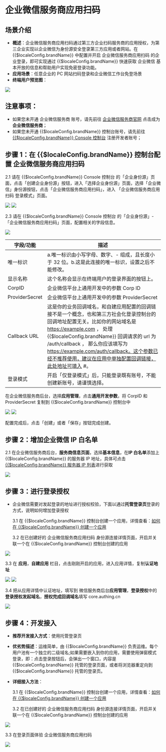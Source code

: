 # 企业微信服务商应用扫码

<LastUpdated/>

## 场景介绍

- **概述**：企业微信服务商应用扫码通过第三方企业扫码服务商的应用授权，为第三企业实现以企业微信为身份源安全登录第三方应用或者网站。在 {{$localeConfig.brandName}} 中配置并开启 企业微信服务商应用扫码 的企业登录，即可实现通过 {{$localeConfig.brandName}} 快速获取 企业微信 基本开放的信息和帮助用户实现免密登录功能。
- **应用场景**：任意企业的 PC 网站扫码登录和企业微信工作台免登场景
- **终端用户预览图**：

<img src="./images/07.png" >

## 注意事项：

- 如果您未开通 企业微信服务商 账号，请先前往 [企业微信服务商官网](https://open.work.weixin.qq.com/) 点击成为**企业微信服务商**；
- 如果您未开通 {{$localeConfig.brandName}} 控制台账号，请先前往 [{{$localeConfig.brandName}} Console 控制台](https://authing.cn/) 注册开发者账号；

## 步骤 1：在 {{$localeConfig.brandName}} 控制台配置 企业微信服务商应用扫码

2.1 请在 {{$localeConfig.brandName}} Console 控制台 的「企业身份源」页面，点击「创建企业身份源」按钮，进入「选择企业身份源」页面，选择「企业微信」身份源按钮，点击「企业微信服务商应用扫码」，进入 「企业微信服务商应用扫码 登录模式」页面。

<img src="./images/04.png" >

<img src="./images/05.png" >

2.3 请在 {{$localeConfig.brandName}} Console 控制台 的「企业身份源」-「企业微信服务商应用扫码」页面，配置相关的字段信息。

<img src="./images/06.png" >

| 字段/功能      | 描述                                                                                                                                                                                                                                                                                                                                                  |
| -------------- | ----------------------------------------------------------------------------------------------------------------------------------------------------------------------------------------------------------------------------------------------------------------------------------------------------------------------------------------------------- |
| 唯一标识       | a.唯一标识由小写字母、数字、- 组成，且长度小于 32 位。b.这是此连接的唯一标识，设置之后不能修改。                                                                                                                                                                                                                                                      |
| 显示名称       | 这个名称会显示在终端用户的登录界面的按钮上。                                                                                                                                                                                                                                                                                                          |
| CorpID         | 企业微信平台上通用开发中的参数 Corp ID                                                                                                                                                                                                                                                                                                                |
| ProviderSecret | 企业微信平台上通用开发中的参数 ProviderSecret                                                                                                                                                                                                                                                                                                         |
| Callback URL   | 这是你的业务回调域名，和自建应用配置的回调链接不是一个概念，也和第三方社会化登录控制台的回调地址配置无关。比如你的网站域名是 https://example.com ， 处理 {{$localeConfig.brandName}} 回调请求的 url 为 /auth/callback ， 那么你应该填写为 https://example.com/auth/callback。这个参数已经不推荐使用，建议在应用中单独配置回调链接，此处地址可填入 #。 |
| 登录模式       | 开启「仅登录模式」后，只能登录既有账号，不能创建新账号，请谨慎选择。                                                                                                                                                                                                                                                                                  |

在企业微信服务商后台，选择**应用管理**，点击**通用开发参数**，将 CorpID 和 ProviderSecret 复制到 {{$localeConfig.brandName}} 控制台中

<img src="./images/02.png" >

<img src="./images/06.png" >

配置完成后，点击「创建」或者「保存」按钮完成创建。

## 步骤 2：增加企业微信 IP 白名单

2.1 在企业微信服务商后台，**服务商信息页面**，选择**基本信息**，在**IP 白名单**添加上 {{$localeConfig.brandName}} 的服务器 IP 地址，具体可点击 [{{$localeConfig.brandName}} 服务器 IP 列表](https://core.authing.cn/api/v2/system/public-ips)进行获取

<img src="./images/01.png" >

## 步骤 3：进行登录授权

- 企业微信需要对发起登录的地址进行授权校验，下面以通过**托管登录页**登录的方式，说明如何增加登录授权

  3.1 在 {{$localeConfig.brandName}} 控制台创建一个应用，详情查看：[如何在 {{$localeConfig.brandName}} 创建一个应用](https://docs.authing.cn/v2/guides/app/create-app.html)

  3.2 在已创建好的 企业微信服务商应用扫码 身份源连接详情页面，开启并关联一个在 {{$localeConfig.brandName}} 控制台创建的应用

<img src="./images/09.png" >

3.3 在 **应用**，**自建应用** 栏目，点击刚刚开启的应用，进入应用详情，复制**认证地址**

<img src="./images/10.png" >

<img src="./images/11.png" >

3.4 把从应用详情中认证地址，填写到 微信服务商后台**应用管理**，**登录授权**中的**登录授权发起域名**，**授权完成回调域名**填写 core.authing.cn

<img src="./images/03.png" >

## 步骤 4：开发接入

- **推荐开发接入方式**：使用托管登录页

- **优劣势描述**：运维简单，由 {{$localeConfig.brandName}} 负责运维。每个用户池有一个独立的二级域名;如果需要嵌入到你的应用，需要使用弹窗模式登录，即：点击登录按钮后，会弹出一个窗口，内容是 {{$localeConfig.brandName}} 托管的登录页面，或者将浏览器重定向到 {{$localeConfig.brandName}} 托管的登录页。

- **详细接入方法**：

  3.1 在 {{$localeConfig.brandName}} 控制台创建一个应用，详情查看：[如何在 {{$localeConfig.brandName}} 创建一个应用](https://docs.authing.cn/v2/guides/app/create-app.html)

  3.2 在已创建好的 企业微信服务商应用扫码 身份源连接详情页面，开启并关联一个在 {{$localeConfig.brandName}} 控制台创建的应用

<img src="./images/09.png" >

3.3 在登录页面体验 企业微信服务商应用扫码

<img src="./images/07.png" >
